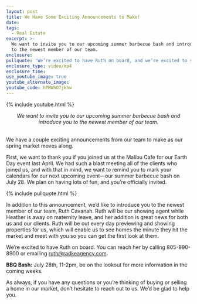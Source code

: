 ```yaml
---
layout: post
title: We Have Some Exciting Announcements to Make!
date:
tags:
  - Real Estate
excerpt: >-
  We want to invite you to our upcoming summer barbecue bash and introduce you
  to the newest member of our team.
enclosure:
pullquote: 'We’re excited to have Ruth on board, and we’re excited to see you on July 28.'
enclosure_type: video/mp4
enclosure_time:
use_youtube_image: true
youtube_alternate_image:
youtube_code: hPWWhO7jkhw
---
```


{% include youtube.html %}

<center><em>We want to invite you to our upcoming summer barbecue bash and introduce you to the newest member of our team.</em></center>

<center>&nbsp;</center>

We have a couple exciting announcements from our team to make as our spring market moves along.&nbsp;

First, we want to thank you if you joined us at the Malibu Cafe for our Earth Day event last April. We had such a blast meeting all of the clients who joined us, and with that in mind, we want to remind you to mark your calendars for our next upcoming event—our summer barbecue bash on July 28. We plan on having lots of fun, and you’re officially invited.

{% include pullquote.html %}

In addition to this announcement, we’d like to introduce you to the newest member of our team, Ruth Cavanah. Ruth will be our showing agent while Heather is away on maternity leave, and her addition is great news for both us and our clients. Ruth will be out every day previewing and showing properties for us, which will enable us to see homes the minute they hit the market and meet with you so you can get the first look at them.&nbsp;

We’re excited to have Ruth on board. You can reach her by calling 805-990-8900 or emailing ruth@radkeagency.com.

**BBQ Bash:** July 28th, 11-2pm, be on the lookout for more information in the coming weeks.

As always, if you have any questions or you’re thinking of buying or selling a home in our market, don’t hesitate to reach out to us. We’d be glad to help you.<br>&nbsp;